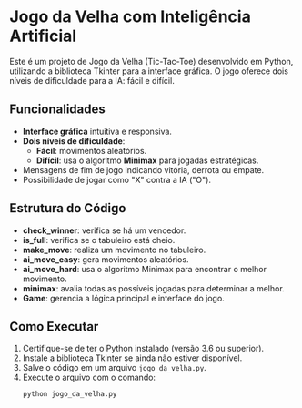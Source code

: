 # Jogo da Velha com Inteligência Artificial

Este é um projeto de Jogo da Velha (Tic-Tac-Toe) desenvolvido em Python, utilizando a biblioteca Tkinter para a interface gráfica. O jogo oferece dois níveis de dificuldade para a IA: fácil e difícil.

## Funcionalidades

- **Interface gráfica** intuitiva e responsiva.
- **Dois níveis de dificuldade**:
  - **Fácil**: movimentos aleatórios.
  - **Difícil**: usa o algoritmo **Minimax** para jogadas estratégicas.
- Mensagens de fim de jogo indicando vitória, derrota ou empate.
- Possibilidade de jogar como "X" contra a IA ("O").

## Estrutura do Código

- **check_winner**: verifica se há um vencedor.
- **is_full**: verifica se o tabuleiro está cheio.
- **make_move**: realiza um movimento no tabuleiro.
- **ai_move_easy**: gera movimentos aleatórios.
- **ai_move_hard**: usa o algoritmo Minimax para encontrar o melhor movimento.
- **minimax**: avalia todas as possíveis jogadas para determinar a melhor.
- **Game**: gerencia a lógica principal e interface do jogo.

## Como Executar

1. Certifique-se de ter o Python instalado (versão 3.6 ou superior).
2. Instale a biblioteca Tkinter se ainda não estiver disponível.
3. Salve o código em um arquivo `jogo_da_velha.py`.
4. Execute o arquivo com o comando:
   ```bash
   python jogo_da_velha.py
